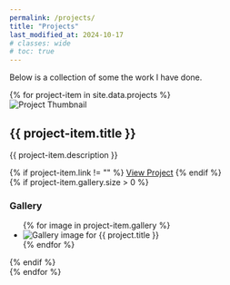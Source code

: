 ```yaml
---
permalink: /projects/
title: "Projects"
last_modified_at: 2024-10-17
# classes: wide
# toc: true
---
```


Below is a collection of some the work I have done.

<div class="projects-list">
    {% for project-item in site.data.projects %}
        <div class="project-item">
            <div class="thumbnail">
                <img src="{{ project-item.thumbnail | relative_url }}" alt="Project Thumbnail">
            </div>
            <div class="project-info">
                <h2>{{ project-item.title }}</h2>
                <p>{{ project-item.description }}</p>
                {% if project-item.link != "" %}
                    <a href="{{ project-item.link | absolute_url }}" target="_blank">View Project</a>
                {% endif %}
            </div>
            {% if project-item.gallery.size > 0 %}
                <div class="project-gallery hidden">
                    <h3>Gallery</h3>
                    <ul>
                        {% for image in project-item.gallery %}
                        <li>
                            <img src="{{ image | relative_url }}" alt="Gallery image for {{ project.title }}">
                        </li>
                        {% endfor %}
                    </ul>
                </div>
            {% endif %}
        </div>
    {% endfor %}
</div>
